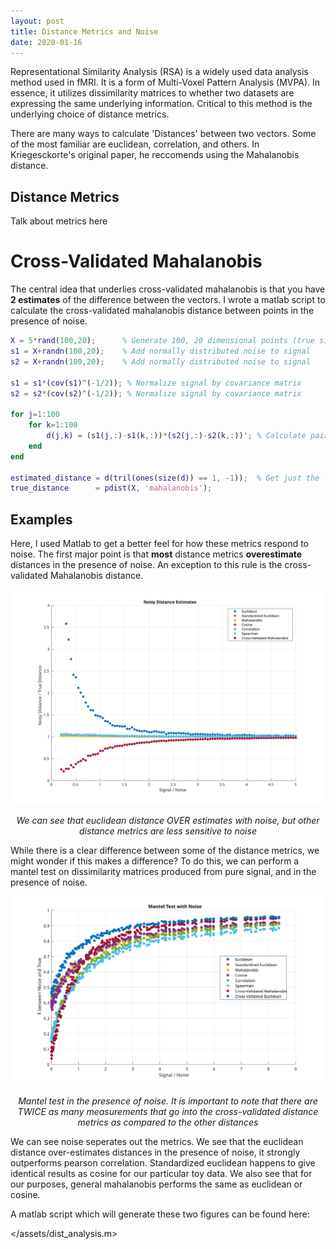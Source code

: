 ```yaml
---
layout: post
title: Distance Metrics and Noise
date: 2020-01-16
---
```

Representational Similarity Analysis (RSA) is a widely used data analysis method used in fMRI. It is a form of Multi-Voxel Pattern Analysis (MVPA). In essence, it utilizes dissimilarity matrices to whether two datasets are expressing the same underlying information. Critical to this method is the underlying choice of distance metrics.

There are many ways to calculate 'Distances' between two vectors. Some of the most familiar are euclidean, correlation, and others. In Kriegesckorte's original paper, he reccomends using the Mahalanobis distance. 

## Distance Metrics

Talk about metrics here


# Cross-Validated Mahalanobis
The central idea that underlies cross-validated mahalanobis is that you have **2 estimates** of the difference between the vectors. I wrote a matlab script to calculate the cross-validated mahalanobis distance between points in the presence of noise.

```matlab
X = 5*rand(100,20);      % Generate 100, 20 dimensional points (true signal)
s1 = X+randn(100,20);    % Add normally distributed noise to signal
s2 = X+randn(100,20);    % Add normally distributed noise to signal

s1 = s1*(cov(s1)^(-1/2)); % Normalize signal by covariance matrix
s2 = s2*(cov(s2)^(-1/2)); % Normalize signal by covariance matrix

for j=1:100
    for k=1:100
        d(j,k) = (s1(j,:)-s1(k,:))*(s2(j,:)-s2(k,:))'; % Calculate pairwise distance matrix
    end
end

estimated_distance = d(tril(ones(size(d)) == 1, -1));  % Get just the lower triangular part
true_distance      = pdist(X, 'mahalanobis');
```


## Examples

Here, I used Matlab to get a better feel for how these metrics respond to noise. The first major point is that **most** distance metrics **overestimate** distances in the presence of noise. An exception to this rule is the cross-validated Mahalanobis distance.

[ ![](/assets/est_dist_w_noise.svg)](/assets/est_dist_w_noise.svg)
<p align="center"><em> We can see that euclidean distance OVER estimates with noise, but other distance metrics are less sensitive to noise </em></p>

While there is a clear difference between some of the distance metrics, we might wonder if this makes a difference? To do this, we can perform a mantel test on dissimilarity matrices produced from pure signal, and in the presence of noise.

[ ![](/assets/mantel_with_noise.svg) ](/assets/mantel_with_noise.svg)
<p align="center"><em> Mantel test in the presence of noise. It is important to note that there are TWICE as many measurements that go into the cross-validated distance metrics as compared to the other distances </em></p>

We can see noise seperates out the metrics. We see that the euclidean distance over-estimates distances in the presence of noise, it strongly outperforms pearson correlation. Standardized euclidean happens to give identical results as cosine for our particular toy data. We also see that for our purposes, general mahalanobis performs the same as euclidean or cosine.

A matlab script which will generate these two figures can be found here:

</assets/dist_analysis.m>


